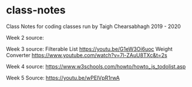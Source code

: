# class-notes

Class Notes for coding classes run by Taigh Chearsabhagh 2019 - 2020

Week 2 source:

Week 3 source:
Filterable List https://youtu.be/G1eW3Oi6uoc 
Weight Converter https://www.youtube.com/watch?v=7l-ZAuU8TXc&t=2s

Week 4 source: https://www.w3schools.com/howto/howto_js_todolist.asp

Week 5 Source: https://youtu.be/wPElVpR1rwA
